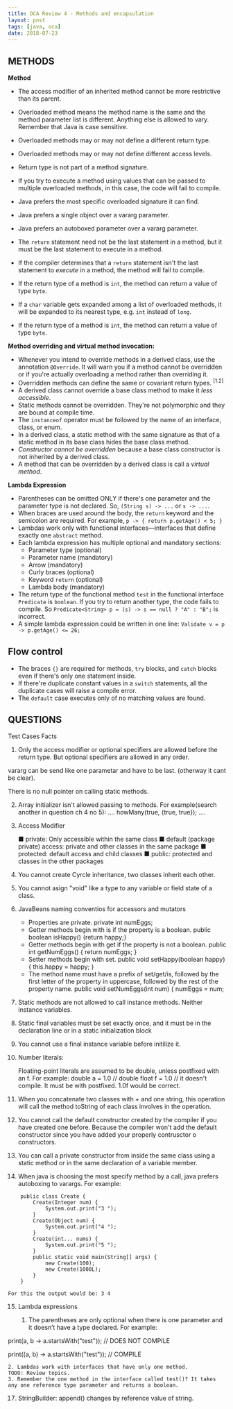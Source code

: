 ```yaml
---
title: OCA Review 4 - Methods and encapsulation
layout: post
tags: [java, oca]
date: 2018-07-23
---
```

## METHODS 

**Method**

- The access modifier of an inherited method cannot be more restrictive than
  its parent.
  
- Overloaded method means the method name is the same and the method parameter
  list is different. Anything else is allowed to vary. Remember that Java is
  case sensitive.
- Overloaded methods may or may not define a different return type.
- Overloaded methods may or may not define different access levels.
- Return type is not part of a method signature.
- If you try to execute a method using values that can be passed to multiple
  overloaded methods, in this case, the code will fail to compile.
- Java prefers the most specific overloaded signature it can find.
- Java prefers a single object over a vararg parameter.
- Java prefers an autoboxed parameter over a vararg parameter.
- The `return` statement need not be the last statement in a method, but it
  must be the last statement to execute in a method.
- If the compiler determines that a `return` statement isn't the last
  statement to _execute_ in a method, the method will fail to compile.
- If the return type of a method is `int`, the method can return a value of
  type `byte`.
- If a `char` variable gets expanded among a list of overloaded methods, it
  will be expanded to its nearest type, e.g. `int` instead of `long`.
- If the return type of a method is `int`, the method can return a value of
  type `byte`.
 
 **Method overriding and virtual method invocation:**
 
 - Whenever you intend to override methods in a derived class, use the
   annotation `@Override`. It will warn you if a method cannot be overridden or
   if you're actually overloading a method rather than overriding it.
 - Overridden methods can define the same or covariant return types.
   <sup>[1.2]</sup>
 - A derived class cannot override a base class method to make it _less
   accessible_.
 - Static methods cannot be overridden. They're not polymorphic and they are
   bound at compile time.
 - The `instanceof` operator must be followed by the name of an interface,
   class, or enum.
 - In a derived class, a static method with the same signature as that of a
   static method in its base class hides the base class method.
 - _Constructor cannot be overridden_ because a base class constructor is not
   inherited by a derived class.
 - A method that can be overridden by a derived class is call a _virtual method_.

 
**Lambda Expression**

- Parentheses can be omitted ONLY if there's one parameter and the parameter
  type is not declared. So, `(String s) -> ...` or `s -> ...`.
- When braces are used around the body, the `return` keyword and the semicolon
  are required. For example, `p -> { return p.getAge() < 5; }`
- Lambdas work only with functional interfaces—interfaces that define exactly
  one `abstract` method.
- Each lambda expression has multiple optional and mandatory sections:
  - Parameter type (optional)
  - Parameter name (mandatory)
  - Arrow (mandatory)
  - Curly braces (optional)
  - Keyword `return` (optional)
  - Lambda body (mandatory)
- The return type of the functional method `test` in the functional interface
  `Predicate` is `boolean`. If you try to return another type, the code fails to
  compile. So `Predicate<String> p = (s) -> s == null ? "A" : "B";` is
  incorrect.
- A simple lambda expression could be written in one line:
  `Validate v = p -> p.getAge() <= 26;`

## Flow control

- The braces `{}` are required for methods, `try` blocks, and `catch` blocks
  even if there's only one statement inside.
- If there're duplicate constant values in a `switch` statements, all the
  duplicate cases will raise a compile error.
- The `default` case executes only of no matching values are found.  


## QUESTIONS

Test Cases Facts

1. Only the access modifier or optional specifiers are allowed before the return type. But optional specifiers are allowed in any
order.

vararg can be send like one parametar and have to be last.
(otherway it cant be clear).

There is no null pointer on calling static methods.

2. Array initializer isn't allowed passing to methods. For example(search another in question ch 4 no 5):
	....
	howMany(true, {true, true});
	....
3. Access Modifier

	■ private: Only accessible within the same class
	■ default (package private) access: private and other classes in the same package
	■ protected: default access and child classes
	■ public: protected and classes in the other packages

4. You cannot create Cyrcle inheritance, two classes inherit each other.

5. You cannot asign "void" like a type to any variable or field state of a class.

6. JavaBeans naming conventios for accessors and mutators

	- Properties are private. private int numEggs;
	- Getter methods begin with is if the property is a boolean. public boolean isHappy() {return happy;}
	- Getter methods begin with get if the property is not a boolean. public int getNumEggs() { return numEggs; }
	- Setter methods begin with set. public void setHappy(boolean happy) { this.happy = happy; }
	- The method name must have a prefix of set/get/is, followed by the first letter of the property in uppercase, followed by the rest of the property name.
	public void setNumEggs(int num) { numEggs = num;

7. Static methods are not allowed to call instance methods. Neither instance variables.

8. Static final variables must be set exactly once, and it must be in the declaration line or in a static initialization block

9. You cannot use a final instance variable before initilize it.

10. Number literals:

	 Floating-point literals are assumed to be double, unless postfixed with an f. For example:
	 double a = 1.0 // double
	 float f = 1.0 // it doesn't compile. It must be with postfixed. 1.0f would be correct.

11. When you concatenate two classes with + and one string, this operation will call the method toString of each class 
	involves in the operation.

12. You cannot call the default constructor created by the compiler if you have created one before. 
	Because the compiler won't add the default constructor since you have added your properly contrusctor o constructors.

13. You can call a private constructor from inside the same class using a static method 
	or in the same declaration of a variable member.

14. When java is choosing the most specify method by a call, java prefers autoboxing to varargs. For example:
```
	public class Create {
		Create(Integer num) {
			System.out.print("3 ");
		}
		Create(Object num) {
			System.out.print("4 ");
		}
		Create(int... nums) {
			System.out.print("5 ");
		}
		public static void main(String[] args) {
			new Create(100);
			new Create(1000L);
		}
	}
```
	For this the output would be: 3 4

15. Lambda expressions
	
	1. The parentheses are only optional when there is one parameter and it doesn’t have a type declared.
	For example:
	
print(a, b -> a.startsWith("test")); // DOES NOT COMPILE 

print((a, b) -> a.startsWith("test")); // COMPILE

   
    2. Lambdas work with interfaces that have only one method. 
	TODO: Review topics.
	3. Remember the one method in the interface called test()? It takes any one reference type parameter and returns a boolean.
 
 17. StringBuilder:
 append() changes by reference value of string.
